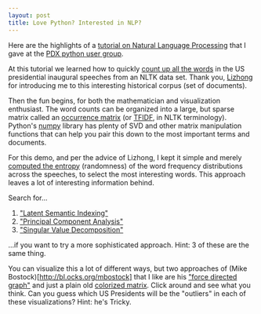 ```yaml
---
layout: post
title: Love Python? Interested in NLP?
---
```


Here are the highlights of a [tutorial on Natural Language Processing](http://www.hobsonlane.com/pug/) that I gave at the [PDX python user group](http://www.meetup.com/pdxpython/).

At this tutorial we learned how to quickly [count up all the words](http://www.hobsonlane.com/pug/pug/docs/slidedeck-pdxpy/index.html#9) in the US presidential inaugural speeches from an NLTK data set. Thank you, [Lizhong](http://web.mit.edu/lizhong/www/) for introducing me to this interesting historical corpus (set of documents).

Then the fun begins, for both the mathematician and visualization enthusiast. The word counts can be organized into a large, but sparse matrix called an [occurrence matrix](http://www.hobsonlane.com/pug/pug/docs/slidedeck-pdxpy/index.html#11) (or [TFIDF](http://stanford.edu/~rjweiss/public_html/IRiSS2013/text2/notebooks/tfidf.html), in NLTK terminology). Python's [numpy](http://www.numpy.org/) library has plenty of SVD and other matrix manipulation functions that can help you pair this down to the most important terms and documents. 

For this demo, and per the advice of Lizhong, I kept it simple and merely [computed the entropy](https://github.com/hobson/pug/blob/master/pug/nlp/inaugural.py) (randomness) of the word frequency distributions across the speeches, to select the most interesting words. This approach leaves a lot of interesting information behind. 

Search for...

1. ["Latent Semantic Indexing"](http://en.wikipedia.org/wiki/Latent_semantic_analysis)
1. ["Principal Component Analysis"](http://en.wikipedia.org/wiki/Principal_component_analysis)
1. ["Singular Value Decomposition"](http://en.wikipedia.org/wiki/Singular_value_decomposition)

...if you want to try a more sophisticated approach. Hint: 3 of these are the same thing.

You can visualize this a lot of different ways, but two approaches of (Mike Bostock)[http://bl.ocks.org/mbostock] that I like are his ["force directed graph"](http://www.hobsonlane.com/pug/pug/miner/static/occurrence_force_graph.html) and just a plain old [colorized matrix](http://www.hobsonlane.com/pug/pug/miner/static/doc_cooccurrence.html). Click around and see what you think. Can you guess which US Presidents will be the "outliers" in each of these visualizations? Hint: he's Tricky.